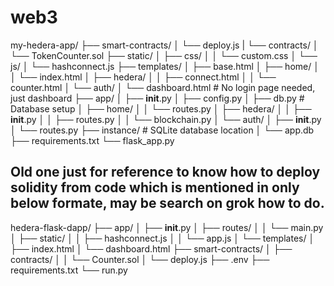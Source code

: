 # web3

my-hedera-app/
├── smart-contracts/
│   └── deploy.js
|   └── contracts/
│       └── TokenCounter.sol
├── static/
│   ├── css/
│   │   └── custom.css
│   └── js/
│       └── hashconnect.js
├── templates/
│   ├── base.html
│   ├── home/
│   │   └── index.html
│   ├── hedera/
│   │   ├── connect.html
│   │   └── counter.html
│   └── auth/
│       └── dashboard.html  # No login page needed, just dashboard
├── app/
│   ├── __init__.py
│   ├── config.py
│   ├── db.py             # Database setup
│   ├── home/
│   │   └── routes.py
│   ├── hedera/
│   │   ├── __init__.py
│   │   ├── routes.py
│   │   └── blockchain.py
│   └── auth/
│       ├── __init__.py
│       └── routes.py
├── instance/             # SQLite database location
│   └── app.db
├── requirements.txt
└── flask_app.py


## Old one just for reference to know how to deploy solidity from code which is mentioned in only below formate, may be search on grok how to do.
hedera-flask-dapp/
├── app/
│   ├── __init__.py
│   ├── routes/
│   │   └── main.py
│   ├── static/
│   │   ├── hashconnect.js
│   │   └── app.js
│   └── templates/
│       ├── index.html
│       └── dashboard.html
├── smart-contracts/
│   ├── contracts/
│   │   └── Counter.sol
│   └── deploy.js
├── .env
├── requirements.txt
└── run.py